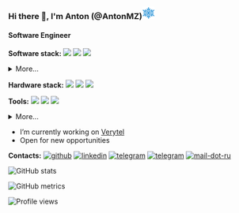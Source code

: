 ### Hi there 👋, I'm Anton (@AntonMZ)<a href='https://archiveprogram.github.com/'><img src='https://raw.githubusercontent.com/acervenky/animated-github-badges/master/assets/acbadge.gif' width='25' height='25'></a> 
#### Software Engineer

**Software stack:**
![](https://img.shields.io/badge/Laravel-grey?style=flat&logo=laravel)
![](https://img.shields.io/badge/PHP-grey?style=flat&logo=php&logoColor=9cf)
![](https://img.shields.io/badge/Linux-grey?style=flat&logo=linux)

<details>
<summary>More...</summary>
  
![](https://img.shields.io/badge/Centos-grey?style=flat&logo=centos&logoColor=9cf)
![](https://img.shields.io/badge/Grafana-grey?style=flat&logo=grafana)
![](https://img.shields.io/badge/Mysql-grey?style=flat&logo=mysql&logoColor=orange)
![](https://img.shields.io/badge/MariaDB-grey?style=flat&logo=mariadb)
![](https://img.shields.io/badge/Nginx-grey?style=flat&logo=nginx)
![](https://img.shields.io/badge/Bash-grey?style=flat&logo=gnu-bash)
![](https://img.shields.io/badge/Git-grey?style=flat&logo=git)

</details>

**Hardware stack:**
![](https://img.shields.io/badge/Supermicro-grey?style=flat)
![](https://img.shields.io/badge/Intel-grey?style=flat&logo=intel)
![](https://img.shields.io/badge/Mikrotik-grey?style=flat)

**Tools:**
![](https://img.shields.io/badge/PHPStorm-grey?style=flat&logo=phpstorm)
![](https://img.shields.io/badge/GitHub-grey?style=flat&logo=github)
![](https://img.shields.io/badge/Sentry-grey?style=flat&logo=sentry)

<details>
<summary>More...</summary>
  
![](https://img.shields.io/badge/Bitbucket-grey?style=flat&logo=bitbucket)
![](https://img.shields.io/badge/Jira-grey?style=flat&logo=jira)
![](https://img.shields.io/badge/Trello-grey?style=flat&logo=trello)
![](https://img.shields.io/badge/Notion-grey?style=flat&logo=notion)
![](https://img.shields.io/badge/TravisCI-grey?style=flat&logo=travis-ci&logoColor=white)

</details>

- I’m currently working on [Verytel](https://verytel.ru) 
- Open for new opportunities

**Contacts:**
<a href="https://github.com/AntonMZ"><img src='https://cdn.jsdelivr.net/npm/simple-icons@3.0.1/icons/github.svg' alt='github' height='20'></a>
<a href="https://www.linkedin.com/in/amzheltyshev/"><img src='https://cdn.jsdelivr.net/npm/simple-icons@3.0.1/icons/linkedin.svg' alt='linkedin' height='20'></a>
<a href="https://t.me/AntonMZ"><img src='https://cdn.jsdelivr.net/npm/simple-icons@3.0.1/icons/telegram.svg' alt='telegram' height='20'></a>
<a href="https://t.me/DevChipsTips"><img src='https://cdn.jsdelivr.net/npm/simple-icons@3.0.1/icons/telegram.svg' alt='telegram' height='20'></a>
<a href="mailto:mgr-msc@yandex.ru"><img src='https://cdn.jsdelivr.net/npm/simple-icons@3.0.1/icons/mail-dot-ru.svg' alt='mail-dot-ru' height='20'></a>


![GitHub stats](https://github-readme-stats.vercel.app/api?username=AntonMZ&show_icons=true)  

![GitHub metrics](https://metrics.lecoq.io/AntonMZ)  

![Profile views](https://gpvc.arturio.dev/AntonMZ)  
